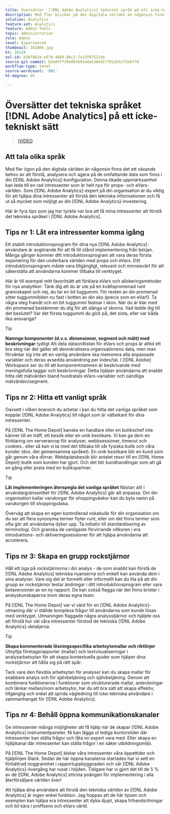 ```yaml
---
title: Översätter  [!DNL Adobe Analytics] tekniskt språk på ett icke-tekniskt sätt
description: Med fler blickar på den digitala världen än någonsin finns det ett växande behov av att förstå, analysera och agera på de omfattande data som finns i din  [!DNL Adobe Analytics] konfiguration. Denna ökade uppmärksamhet kan leda till en rad intressenter som är helt nya för props- och eVars-världen. Som din organisations [!DNL Adobe Analytics] expert är du nyckeln till att hjälpa dina intressenter att förstå den tekniska informationen och få ut så mycket som möjligt av din [!DNL Adobe Analytics] investering.
solution: Analytics
feature-set: Analytics
feature: Admin Tools
topic: Administration
role: Admin
level: Experienced
thumbnail: 342066.jpg
kt: 10128
exl-id: b26f8b1e-e57d-4684-86c2-7a13f67521e6
source-git-commit: b2e05ff39e065691dda530ed17762a55cf2e6778
workflow-type: tm+mt
source-wordcount: '981'
ht-degree: 0%

---
```


# Översätter det tekniska språket [!DNL Adobe Analytics] på ett icke-tekniskt sätt

>[!VIDEO](https://video.tv.adobe.com/v/342066/?quality=12&learn=on)

## Att tala olika språk

Med fler ögon på den digitala världen än någonsin finns det ett växande behov av att förstå, analysera och agera på de omfattande data som finns i din [!DNL Adobe Analytics]-konfiguration. Denna ökade uppmärksamhet kan leda till en rad intressenter som är helt nya för props- och eVars-världen. Som [!DNL Adobe Analytics]-expert på din organisation är du viktig för att hjälpa dina intressenter att förstå den tekniska informationen och få ut så mycket som möjligt av din [!DNL Adobe Analytics]-investering.

Här är fyra tips som jag har tyckte var bra att få mina intressenter att förstå det tekniska språket i [!DNL Adobe Analytics].

## Tips nr 1: Låt era intressenter komma igång

Ett stabilt introduktionsprogram för dina nya [!DNL Adobe Analytics]-användare är avgörande för att få till stånd implementering från början. Många gånger kommer ditt introduktionsprogram att vara deras första exponering för den underbara världen med props och eVars. Ditt introduktionsprogram måste vara tillgängligt, relevant och minnesvärt för att säkerställa att användarna kommer tillbaka till verktyget.

Här är till exempel mitt favoritsätt att förklara eVars och allokeringsmetoder för nya analytiker: Tänk dig att du är ute på en kvällspromenad runt grannskapet och nej, du tar en bit tuggummi. För resten av din promenad sitter tuggummibiten nu fast i botten av din sko (precis som en eVar!). Ta några steg framåt och en bit tuggummi fastnar i skon. När du är klar med din promenad bestämmer du dig för att slänga ut skorna. Vad ledde dig till det beslutet? Var det första tuggummi du gick på, det sista, eller var båda lika ansvariga?

>[!TIP]
>
>**Namnge komponenter (d.v.s. dimensioner, segment och mått) med beskrivningar** tydligt
>Att dela dataordlistan för eVars och props är alltid ett bra steg när det gäller att demokratisera organisationens data, men man förväntar sig inte att en vanlig användare ska memorera alla anpassade variabler och deras avsedda användning per index/tal. I [!DNL Adobe] Workspace ser du till att komponentnamnen är beskrivande med meningsfulla taggar och beskrivningar. Detta hjälper användarna att snabbt hitta rätt mätvärden bland hundratals eVars-variabler och oändliga mätvärden/segment.

## Tips nr 2: Hitta ett vanligt språk

Oavsett i vilken bransch du arbetar i kan du hitta det vanliga språket som kopplar [!DNL Adobe Analytics] till något som är välbekant för dina intressenter.

På [!DNL The Home Depot] kanske en handlare eller en butikschef inte känner till en träff, ett besök eller en unik besökare. Vi kan ge dem en förklaring om serveranrop för analyser, webbsessioner, timeout och cookies.. eller så kan vi ta med det tillbaka till vår fysiska butik och våra kunder (dvs. det gemensamma språket). En unik besökare blir en kund som går genom våra dörrar. Webbplatsbesök blir antalet resor till en [!DNL Home Depot]-butik som kunden har gjort. Och det blir kundhandlingar som att gå en gång eller prata med en butikspartner.

>[!TIP]
>
>**Låt implementeringen återspegla det vanliga språket**
>Nästan allt i användargränssnittet för [!DNL Adobe Analytics] går att anpassa. Om din organisation kallar varukorgar för shoppingväskor kan du byta namn på varukorgen till shoppingväska.
>
>Överväg att skapa en egen kontrollerad vokabulär för din organisation om du ser att flera synonyma termer flyter runt, eller om det finns termer som ofta gör att användarna dyker upp. Ta initiativ till standardisering av terminologi. Och granska de vanligaste förvirrande villkoren i era introduktions- och aktiveringssessioner för att hjälpa användarna att accelerera.

## Tips nr 3: Skapa en grupp rockstjärnor

Håll ett öga på rockstjärnorna i din analys - de som snabbt kan förstå de [!DNL Adobe Analytics] tekniska nyanserna och enkelt kan använda dem i sina analyser. Vare sig det är formellt eller informellt kan du lita på att din grupp av rockstjärnor testar ändringar i ditt introduktionsprogram eller vara betaversioner av en ny rapport. De kan också flagga när det finns brister i analyskunskaperna inom deras egna team.

På [!DNL The Home Depot] var vi värd för en [!DNL Adobe Analytics]-utmaning där vi ställde komplexa frågor till användarna som kunde lösas med verktyget. Utmaningen flaggade några analysstjärnor och hjälpte oss att förstå hur väl våra intressenter förstod de tekniska [!DNL Adobe Analytics]-detaljerna.

>[!TIP]
>
>**Skapa kommenterade lösningsspecifika arbetsytemallar och riktlinjer**
>Utnyttja företagsrapporter (mallar) och textvisualiseringar i analysarbetsytan för att skapa kontextuella guider som hjälper dina rockstjärnor att hålla sig på rätt spår.
>
>Tack vare den flexibla arbetsytan för analyser kan du skapa mallar för snabbare analys och för självbetjäning och självbetjäning. Genom att kombinera funktionerna i funktioner som strukturerade mallar, anteckningar och länkar mellan/inom arbetsytor, har du ett bra sätt att skapa effektiv, tillgänglig och enkel att sprida vägledning till icke-tekniska användare i sammanhanget för [!DNL Adobe Analytics].

## Tips nr 4: Behåll öppna kommunikationskanaler

Ge intressenter många möjligheter att få hjälp när de skapar [!DNL Adobe Analytics] instrumentpaneler. Ni kan lägga ut lediga kontorstider där intressenter kan ställa frågor och låta en expert vara med. Eller skapa en hjälpkanal där intressenter kan ställa frågor i en säker utbildningsmiljö.

På [!DNL The Home Depot] älskar våra intressenter våra öppettider och hjälplinjen Slack. Sedan de här öppna kanalerna startades har vi sett en förbättrad noggrannhet i rapportuppbyggnaden och vår [!DNL Adobe Analytics]-övergång har rusat i höjden. Tidigare har vi gjort det till de 5 % av de [!DNL Adobe Analytics] största poängen för implementering i alla återförsäljare världen över!

Att hjälpa dina användare att förstå den tekniska världen av [!DNL Adobe Analytics] är ingen enkel funktion. Jag hoppas att de här tipsen och exemplen kan hjälpa era intressenter att dyka djupt, skapa frihandsritningar och bli kära i proffsens och eVars värld.
